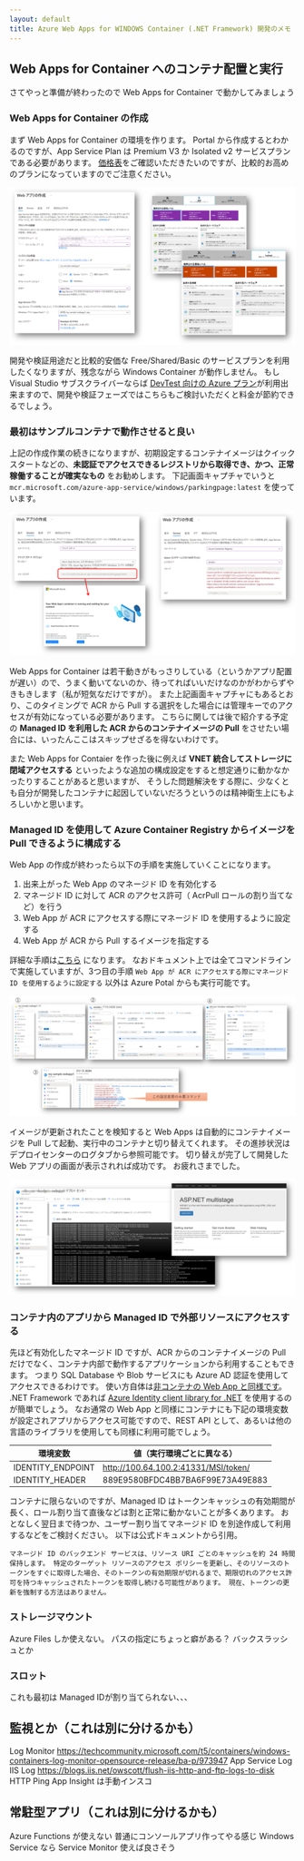 ```yaml
---
layout: default
title: Azure Web Apps for WINDOWS Container (.NET Framework) 開発のメモ - Web Apps for Windows Container デプロイ編
---
```


## Web Apps for Container へのコンテナ配置と実行

さてやっと準備が終わったので Web Apps for Container で動かしてみましょう

### Web Apps for Container の作成

まず Web Apps for Container の環境を作ります。
Portal から作成するとわかるのですが、App Service Plan は Premium V3 か Isolated v2 サービスプランである必要があります。
[価格表](https://azure.microsoft.com/ja-jp/pricing/details/app-service/windows/)をご確認いただきたいのですが、比較的お高めのプランになっていますのでご注意ください。

![wincontainer appserviceplans](./images/wincontainer-appserviceplans.png)

開発や検証用途だと比較的安価な Free/Shared/Basic のサービスプランを利用したくなりますが、残念ながら Windows Container が動作しません。
もし Visual Studio サブスクライバーならば [DevTest 向けの Azure プラン](https://azure.microsoft.com/ja-jp/offers/ms-azr-0148g/)が利用出来ますので、開発や検証フェーズではこちらもご検討いただくと料金が節約できるでしょう。

### 最初はサンプルコンテナで動作させると良い

上記の作成作業の続きになりますが、初期設定するコンテナイメージはクイックスタートなどの、**未認証でアクセスできるレジストリから取得でき、かつ、正常稼働することが確実なもの** をお勧めします。
下記画面キャプチャでいうと `mcr.microsoft.com/azure-app-service/windows/parkingpage:latest` を使っています。

![initial container web app](./images/initial-container.png)

Web Apps for Container は若干動きがもっさりしている（というかアプリ配置が遅い）ので、うまく動いてないのか、待ってればいいだけなのかがわからずやきもきします（私が短気なだけですが）。
また上記画面キャプチャにもあるとおり、このタイミングで ACR から Pull する選択をした場合には管理キーでのアクセスが有効になっている必要があります。
こちらに関しては後で紹介する予定の **Managed ID を利用した ACR からのコンテナイメージの Pull** をさせたい場合には、いったんここはスキップせざるを得ないわけです。

また Web Apps for Contaier を作った後に例えば **VNET 統合してストレージに閉域アクセスする** といったような追加の構成設定をすると想定通りに動かなかったりすることがあると思いますが、
そうした問題解決をする際に、少なくとも自分が開発したコンテナに起因していないだろうというのは精神衛生上にもよろしいかと思います。

### Managed ID を使用して Azure Container Registry からイメージを Pull できるように構成する

Web App の作成が終わったら以下の手順を実施していくことになります。

1. 出来上がった Web App のマネージド ID を有効化する
1. マネージド ID に対して ACR のアクセス許可（ AcrPull ロールの割り当てなど）を行う
1. Web App が ACR にアクセスする際にマネージド ID を使用するように設定する
1. Web App が ACR から Pull するイメージを指定する

詳細な手順は[こちら](https://docs.microsoft.com/ja-jp/azure/app-service/configure-custom-container?pivots=container-windows#use-managed-identity-to-pull-image-from-azure-container-registry)
になります。
なおドキュメント上では全てコマンドラインで実施していますが、3つ目の手順 `Web App が ACR にアクセスする際にマネージド ID を使用するように設定する` 以外は Azure Potal からも実行可能です。

![acrpull-using-managedid](./images/acrpull-using-managedid.png)

イメージが更新されたことを検知すると Web Apps は自動的にコンテナイメージを Pull して起動、実行中のコンテナと切り替えてくれます。
その進捗状況はデプロイセンターのログタブから参照可能です。
切り替えが完了して開発した Web アプリの画面が表示されれば成功です。
お疲れさまでした。

![my container app](./images/my-container-app.png)


### コンテナ内のアプリから Managed ID で外部リソースにアクセスする

先ほど有効化したマネージド ID ですが、ACR からのコンテナイメージの Pull だけでなく、コンテナ内部で動作するアプリケーションから利用することもできます。
つまり SQL Database や Blob サービスにも Azure AD 認証を使用してアクセスできるわけです。
使い方自体は[非コンテナの Web App と同様です](https://docs.microsoft.com/ja-jp/azure/app-service/overview-managed-identity?tabs=dotnet)。
.NET Framework であれば [Azure Identity client library for .NET](https://docs.microsoft.com/en-us/dotnet/api/overview/azure/identity-readme?view=azure-dotnet) を使用するのが簡単でしょう。
なお通常の Web App と同様にコンテナにも下記の環境変数が設定されアプリからアクセス可能ですので、REST API として、あるいは他の言語のライブラリを使用しても同様に利用可能でしょう。

|環境変数|値（実行環境ごとに異なる）|
|---|---|
|IDENTITY_ENDPOINT|http://100.64.100.2:41331/MSI/token/|
|IDENTITY_HEADER|889E9580BFDC4BB7BA6F99E73A49E883|

コンテナに限らないのですが、Managed ID はトークンキャッシュの有効期間が長く、ロール割り当て直後などは割と正常に動かないことが多くあります。
おとなしく翌日まで待つか、ユーザー割り当てマネージド ID を別途作成して利用するなどをご検討ください。
以下は公式ドキュメントから引用。
```
マネージド ID のバックエンド サービスは、リソース URI ごとのキャッシュを約 24 時間保持します。 特定のターゲット リソースのアクセス ポリシーを更新し、そのリソースのトークンをすぐに取得した場合、そのトークンの有効期限が切れるまで、期限切れのアクセス許可を持つキャッシュされたトークンを取得し続ける可能性があります。 現在、トークンの更新を強制する方法はありません。
```

### ストレージマウント


Azure Files しか使えない。
パスの指定にちょっと癖がある？
バックスラッシュとか

### スロット

これも最初は Managed IDが割り当てられない、、、



## 監視とか（これは別に分けるかも）

Log Monitor
https://techcommunity.microsoft.com/t5/containers/windows-containers-log-monitor-opensource-release/ba-p/973947
App Service Log 
IIS Log
https://blogs.iis.net/owscott/flush-iis-http-and-ftp-logs-to-disk
HTTP Ping
App Insight は手動インスコ


## 常駐型アプリ（これは別に分けるかも）

Azure Functions が使えない
普通にコンソールアプリ作ってやる感じ
Windows Service なら Service Monitor 使えば良さそう